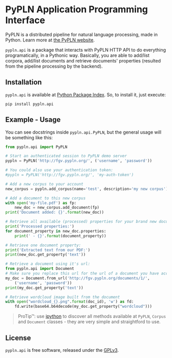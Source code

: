 # PyPLN Application Programming Interface

PyPLN is a distributed pipeline for natural language processing, made in
Python. Learn more at [the PyPLN website](http://www.pypln.org/).


`pypln.api` is a package that interacts with PyPLN HTTP API to do everything
programatically, in a Pythonic way. Basically, you are able to add/list
corpora, add/list documents and retrieve documents' properties (resulted from
the pipeline processing by the backend).


## Installation

`pypln.api` is available at [Python Package Index](http://pypi.python.org/).
So, to install it, just execute:

    pip install pypln.api


## Example - Usage

You can see docstrings inside `pypln.api.PyPLN`, but the general usage will be
something like this:

```python
from pypln.api import PyPLN

# Start an authenticated session to PyPLN demo server
pypln = PyPLN('http://fgv.pypln.org/', ('username', 'password'))

# You could also use your authentication token:
#pypln = PyPLN('http://fgv.pypln.org/', 'my-auth-token')

# Add a new corpus to your account
new_corpus = pypln.add_corpus(name='test', description='my new corpus')

# Add a document to this new corpus
with open('my-file.pdf') as fp:
    new_doc = new_corpus.add_document(fp)
print('Document added: {}'.format(new_doc))

# Retrieve all available (processed) properties for your brand new document
print('Processed properties:')
for document_property in new_doc.properties:
    print(' - {}'.format(document_property))

# Retrieve one document property:
print('Extracted text from our PDF:')
print(new_doc.get_property('text'))

# Retrieve a document using it's url:
from pypln.api import Document
# Make sure you replace this url for the url of a document you have access to!
my_doc = Document.from_url('http://fgv.pypln.org/documents/1/',
    ('username', 'password'))
print(my_doc.get_property('text'))

# Retrieve wordcloud image built from the document
with open("wordcloud_{}.png".format(doc_id), 'w') as fd:
    fd.write(base64.b64decode(my_doc.get_property("wordcloud")))
```

> ProTip™: use [ipython](http://ipython.org/) to discover all methods available
> at `PyPLN`, `Corpus` and `Document` classes - they are very simple and
> straightford to use.


## License

`pypln.api` is free software, released under the
[GPLv3](https://gnu.org/licenses/gpl-3.0.html).

